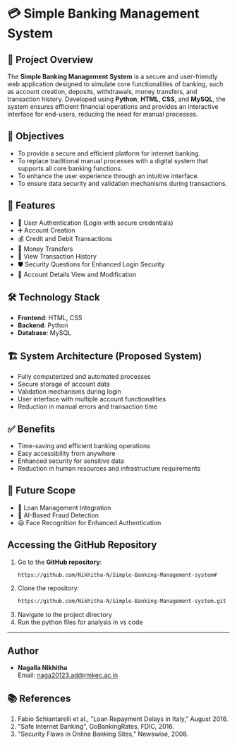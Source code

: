 # 💳 Simple Banking Management System

## 📌 Project Overview

The **Simple Banking Management System** is a secure and user-friendly web application designed to simulate core functionalities of banking, such as account creation, deposits, withdrawals, money transfers, and transaction history. Developed using **Python**, **HTML**, **CSS**, and **MySQL**, the system ensures efficient financial operations and provides an interactive interface for end-users, reducing the need for manual processes.

## 🎯 Objectives

- To provide a secure and efficient platform for internet banking.
- To replace traditional manual processes with a digital system that supports all core banking functions.
- To enhance the user experience through an intuitive interface.
- To ensure data security and validation mechanisms during transactions.

## 🧠 Features

- 🔐 User Authentication (Login with secure credentials)  
- ➕ Account Creation  
- 💰 Credit and Debit Transactions  
- 🔁 Money Transfers  
- 📜 View Transaction History  
- 🛡️ Security Questions for Enhanced Login Security  
- 📂 Account Details View and Modification  

## 🛠️ Technology Stack

- **Frontend**: HTML, CSS  
- **Backend**: Python  
- **Database**: MySQL  


## 🏗️ System Architecture (Proposed System)

- Fully computerized and automated processes  
- Secure storage of account data  
- Validation mechanisms during login  
- User interface with multiple account functionalities  
- Reduction in manual errors and transaction time  

## ✅ Benefits

- Time-saving and efficient banking operations  
- Easy accessibility from anywhere  
- Enhanced security for sensitive data  
- Reduction in human resources and infrastructure requirements  

## 🔮 Future Scope

- 💸 Loan Management Integration  
- 🧠 AI-Based Fraud Detection  
- 😃 Face Recognition for Enhanced Authentication

## Accessing the GitHub Repository
1. Go to the **GitHub repository**:
   ```
   https://github.com/Nikhitha-N/Simple-Banking-Management-system#
   ```
2. Clone the repository:
   ```bash
   https://github.com/Nikhitha-N/Simple-Banking-Management-system.git
   ```
3. Navigate to the project directory
4. Run the python files for analysis in vs code

--- 

## Author
- **Nagalla Nikhitha**  
  Email: naga20123.ad@rmkec.ac.in

## 📚 References

1. Fabio Schiantarelli et al., "Loan Repayment Delays in Italy," August 2016.  
2. "Safe Internet Banking", GoBankingRates, FDIC, 2016.  
3. "Security Flaws in Online Banking Sites," Newswise, 2008.  

 
